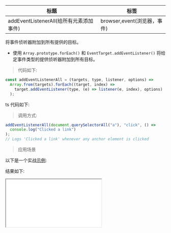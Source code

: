 | 标题                                    | 标签                        |
| --------------------------------------- | --------------------------- |
| addEventListenerAll(给所有元素添加事件) | browser,event(浏览器，事件) |

将事件侦听器附加到所有提供的目标。

- 使用 `Array.prototype.forEach()` 和 `EventTarget.addEventListener()` 将给定事件类型的提供侦听器附加到所有目标。

> 代码如下:

```js
const addEventListenerAll = (targets, type, listener, options) =>
  Array.from(targets).forEach((target, index) =>
    target.addEventListener(type, (e) => listener(e, index), options)
  );
```

ts 代码如下:

<div class="code-editor" data-url="codes/javascript/ts/add-event-listener-all.ts" data-language="typescript"></div>

> 调用方式:

```js
addEventListenerAll(document.querySelectorAll("a"), "click", () =>
  console.log("Clicked a link")
);
// Logs 'Clicked a link' whenever any anchor element is clicked
```

> 应用场景

以下是一个实战<a href="codes/javascript/html/add-event-listener-all.html" target="_blank" rel="noopener noreferrer">示例</a>:

<div class="code-editor" data-url="codes/javascript/html/addEventListenerAll.html" data-language="html"></div>

结果如下:

<iframe src="codes/javascript/html/addEventListenerAll.html"></iframe>
